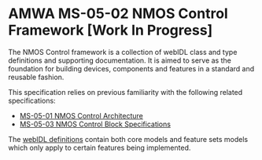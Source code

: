# AMWA MS-05-02 NMOS Control Framework \[Work In Progress\]

The NMOS Control framework is a collection of webIDL class and type definitions and supporting documentation.
It is aimed to serve as the foundation for building devices, components and features in a standard and reusable fashion.

This specification relies on previous familiarity with the following related specifications:

- [MS-05-01 NMOS Control Architecture](https://specs.amwa.tv/ms-05-01)
- [MS-05-03 NMOS Control Block Specifications](https://specs.amwa.tv/ms-05-03)

The [webIDL definitions](../idl/NC-Framework.webidl) contain both core models and feature sets models which only apply to certain features being implemented.
